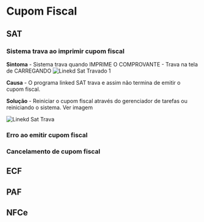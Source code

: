 <!-- TITLE: Cupom Fiscal -->
<!-- SUBTITLE: incidentes - Cupom Fiscal -->

# Cupom Fiscal
## SAT


### Sistema trava ao imprimir cupom fiscal
**Sintoma** - Sistema trava quando IMPRIME O COMPROVANTE - Trava na tela de CARREGANDO
![Linekd Sat Travado 1](/uploads/linekd-sat-travado-1.jpg "Linekd Sat Travado 1")

**Causa** - O programa linked SAT trava e assim não termina de emitir o cupom fiscal.

**Solução** - Reiniciar o cupom fiscal através do gerenciador de tarefas ou reiniciando o sistema. Ver imagem

![Linekd Sat Trava](/uploads/linekd-sat-trava.jpg "Linekd Sat Trava")

### **Erro ao emitir cupom fiscal**

### **Cancelamento de cupom fiscal**


## ECF
## PAF
## NFCe